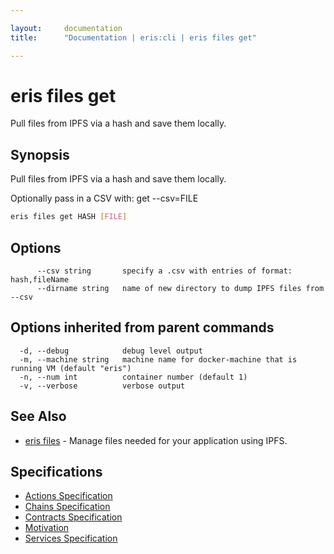```yaml
---

layout:     documentation
title:      "Documentation | eris:cli | eris files get"

---
```


# eris files get

Pull files from IPFS via a hash and save them locally.

## Synopsis

Pull files from IPFS via a hash and save them locally.

Optionally pass in a CSV with: get --csv=FILE

```bash
eris files get HASH [FILE]
```

## Options

```
      --csv string       specify a .csv with entries of format: hash,fileName
      --dirname string   name of new directory to dump IPFS files from --csv
```

## Options inherited from parent commands

```
  -d, --debug            debug level output
  -m, --machine string   machine name for docker-machine that is running VM (default "eris")
  -n, --num int          container number (default 1)
  -v, --verbose          verbose output
```

## See Also

* [eris files](https://docs.erisindustries.com/documentation/eris-cli/0.11.0/eris_files/)	 - Manage files needed for your application using IPFS.

## Specifications

* [Actions Specification](https://docs.erisindustries.com/documentation/eris-cli/0.11.0/actions_specification/)
* [Chains Specification](https://docs.erisindustries.com/documentation/eris-cli/0.11.0/chains_specification/)
* [Contracts Specification](https://docs.erisindustries.com/documentation/eris-cli/0.11.0/contracts_specification/)
* [Motivation](https://docs.erisindustries.com/documentation/eris-cli/0.11.0/motivation/)
* [Services Specification](https://docs.erisindustries.com/documentation/eris-cli/0.11.0/services_specification/)

